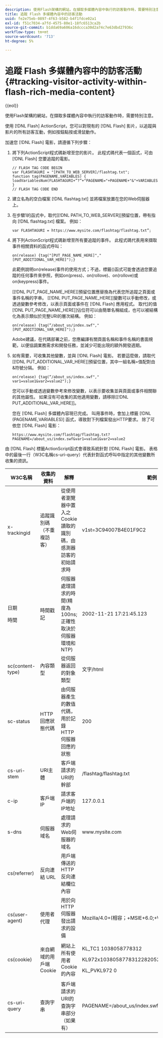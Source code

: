 ```yaml
---
description: 使用Flash架構的網站，在擷取多媒體內容中執行的訪客動作時，需要特別注意。
title: 追蹤 Flash 多媒體內容中的訪客活動
uuid: fe2e75eb-0897-4f63-b582-b4f1fdce02a1
exl-id: f51c7034-a7fd-4575-80e1-18fc6513ca2b
source-git-commit: b1dda69a606a16dccca30d2a74c7e63dbd27936c
workflow-type: tm+mt
source-wordcount: '713'
ht-degree: 5%

---
```


# 追蹤 Flash 多媒體內容中的訪客活動{#tracking-visitor-activity-within-flash-rich-media-content}

{{eol}}

使用Flash架構的網站，在擷取多媒體內容中執行的訪客動作時，需要特別注意。

使用 [!DNL Flash] ActionScript，您可以對現有的 [!DNL Flash] 影片，以追蹤與影片的所有訪客互動，例如按鈕點按或滑鼠動作。

加速您 [!DNL Flash] 電影，請遵循下列步驟：

1. 將下列ActionScript程式碼新增至您的影片。 此程式碼代表一個函式，可由 [!DNL Flash] 您要追蹤的電影。

   ```
   // FLASH TAG CODE BEGIN
   var FLASHTAGURI = "[PATH_TO_WEB_SERVER]/flashtag.txt";
   function tag(PAGENAME,VARIABLES) {
   loadVariablesNum(FLASHTAGURI+”?”+"PAGENAME="+PAGENAME+"&"+VARIABLES,0);
   }
   // FLASH TAG CODE END
   ```

1. 建立名為的空白檔案 [!DNL flashtag.txt] 並將檔案放置在您的Web伺服器上。
1. 在步驟1的函式中，取代\[[!DNL PATH_TO_WEB_SERVER]\]預留位置，帶有指向 [!DNL flashtag.txt] 檔案。 例如：

   ```
   var FLASHTAGURI = https://www.mysite.com/flashtag/flashtag.txt”;
   ```

1. 將下列ActionScript程式碼新增至所有要追蹤的事件。 此程式碼代表用來擷取事件相關資料的函式呼叫：

   ```
   on(release) {tag("[PUT_PAGE_NAME_HERE]","[PUT_ADDITIONAL_VAR_HERE]");}
   ```

   此範例說明on(release)事件的使用方式；不過，標籤()函式可能會透過您要追蹤的任何事件來參照，例如on(press)、on(rollove)、on(rollove)或on(keypress)事件。

   \[[!DNL PUT_PAGE_NAME_HERE]\]預留位置應替換為代表您所追蹤之頁面或事件名稱的字串。 \[[!DNL PUT_PAGE_NAME_HERE]\]變數可以手動修改，或透過變數參考修改，以表示頁面或事件在 [!DNL Flash] 應用程式。 取代\[的值[!DNL PUT_PAGE_NAME_HERE]\]佔位符可以由簡單名稱組成，也可以被結構化為表示類似於完整URI的層次結構。 例如：

   ```
   on(release) {tag(“/about_us/index.swf","[PUT_ADDITIONAL_VAR_HERE]");}
   ```

   Adobe建議，在代碼部署之前，您應編譯有關頁面名稱和事件名稱的書面規範，以便協調業務需求和開發任務，並減少可能出現的額外開發週期。

1. 如有需要，可收集其他變數，並與 [!DNL Flash] 電影。 若要這麼做，請取代\[[!DNL PUT_ADDITIONAL_VAR_HERE]\]預留位置，其中一組名稱=值配對由&amp;符號分隔。 例如：

   ```
   on(release) {tag(“/about_us/index.swf"," var1=value1&var2=value2");}
   ```

   您可以手動或透過變數參考來修改變數，以表示要收集並與頁面或事件相關聯的其他屬性。 如果沒有可收集的其他適用變數，請移除\[[!DNL PUT_ADDITIONAL_VAR_HERE]\]。

   您在 [!DNL Flash] 多媒體內容現已完成。 叫用事件時，會加上標籤 [!DNL (PAGENAME,VARIABLES)] 函式，導致對下列檔案發出HTTP要求。 除了可依您 [!DNL Flash] 電影：

   ```
   https://www.mysite.com/flashtag/flashtag.txt?PAGENAME=/about_us/index.swf&var1=value1&var2=value2
   ```

由 [!DNL Flash] 標籤ActionScript函式會導致系統針對 [!DNL Flash] 電影。 表格中的最後一行（W3C名稱cs-uri-query）代表針對函式呼叫中指定的其他變數所收集的資訊。

<table id="table_A7ED9D38F36B4405947B2F48EA94D3C4">
 <thead>
  <tr>
   <th colname="col1" class="entry"> W3C名稱 </th>
   <th colname="col2" class="entry"> 收集的資料 </th>
   <th colname="col3" class="entry"> 解釋 </th>
   <th colname="col4" class="entry"> 範例 </th>
  </tr>
 </thead>
 <tbody>
  <tr>
   <td colname="col1"> x-trackingid </td>
   <td colname="col2"> 追蹤識別碼（不重複訪客） </td>
   <td colname="col3"> 從使用者瀏覽器中置入之Cookie讀取的識別碼，由 <span class="wintitle"> 感測器 </span> 訪客的初始請求時 </td>
   <td colname="col4"> v1st=3C94007B4E01F9C2 </td>
  </tr>
  <tr>
   <td colname="col1"> <p>日期 </p> <p>時間 </p> </td>
   <td colname="col2"> 時間戳記 </td>
   <td colname="col3"> 伺服器處理請求的時間(精度為100ns;正確性取決於伺服器環境和NTP) </td>
   <td colname="col4"> 2002-11-21 17:21:45.123 </td>
  </tr>
  <tr>
   <td colname="col1"> sc(content-type) </td>
   <td colname="col2"> 內容類型 </td>
   <td colname="col3"> 從伺服器返回的對象類型 </td>
   <td colname="col4"> 文字/html </td>
  </tr>
  <tr>
   <td colname="col1"> sc-status </td>
   <td colname="col2"> HTTP回應狀態代碼 </td>
   <td colname="col3"> 由伺服器產生的數值代碼，用於記錄HTTP伺服器回應的狀態 </td>
   <td colname="col4"> 200 </td>
  </tr>
  <tr>
   <td colname="col1"> cs-uri-stem </td>
   <td colname="col2"> URI主體 </td>
   <td colname="col3"> 客戶端請求的URI的幹部 </td>
   <td colname="col4"> /flashtag/flashtag.txt </td>
  </tr>
  <tr>
   <td colname="col1"> c-ip </td>
   <td colname="col2"> 客戶端IP </td>
   <td colname="col3"> 請求客戶端的IP地址 </td>
   <td colname="col4"> 127.0.0.1 </td>
  </tr>
  <tr>
   <td colname="col1"> s-dns </td>
   <td colname="col2"> 伺服器域名 </td>
   <td colname="col3"> 處理請求的Web伺服器的域名 </td>
   <td colname="col4"> www.mysite.com </td>
  </tr>
  <tr>
   <td colname="col1"> cs(referrer) </td>
   <td colname="col2"> 反向連結 URL </td>
   <td colname="col3"> 用戶端傳送的HTTP反向連結欄位內容 </td>
   <td colname="col4"></td>
  </tr>
  <tr>
   <td colname="col1"> cs(user-agent) </td>
   <td colname="col2"> 使用者代理 </td>
   <td colname="col3"> 用於向HTTP伺服器發出請求的設備 </td>
   <td colname="col4"> Mozilla/4.0+(相容；+MSIE+6.0;+Windows+NT+5.1) </td>
  </tr>
  <tr>
   <td colname="col1"> cs(cookie) </td>
   <td colname="col2"> 來自網域的用戶端Cookie </td>
   <td colname="col3"> 網站上所有使用者Cookie的內容 </td>
   <td colname="col4"> <p>KL_TC1 1038058778312 </p> <p>KL972x1038058778312282052 </p> <p>KL_PVKL972 0 </p> </td>
  </tr>
  <tr>
   <td colname="col1"> cs-uri-query </td>
   <td colname="col2"> 查詢字串 </td>
   <td colname="col3"> 客戶端請求的URI的查詢字串部分（如果有） </td>
   <td colname="col4"> PAGENAME=/about_us/index.swf&amp;var1=value1&amp;var2=value2 </td>
  </tr>
 </tbody>
</table>
